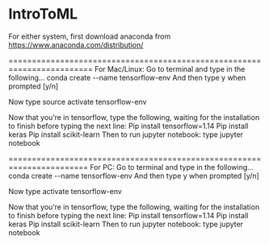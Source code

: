 # IntroToML
For either system, first download anaconda from https://www.anaconda.com/distribution/

======================================================================== For Mac/Linux: Go to terminal and type in the following… conda create --name tensorflow-env And then type y when prompted [y/n]

Now type source activate tensorflow-env

Now that you’re in tensorflow, type the following, waiting for the installation to finish before typing the next line: Pip install tensorflow=1.14 Pip install keras Pip install scikit-learn Then to run jupyter notebook: type jupyter notebook

======================================================================= For PC: Go to terminal and type in the following… conda create --name tensorflow-env And then type y when prompted [y/n]

Now type activate tensorflow-env

Now that you’re in tensorflow, type the following, waiting for the installation to finish before typing the next line: Pip install tensorflow=1.14 Pip install keras Pip install scikit-learn Then to run jupyter notebook: type jupyter notebook
